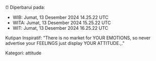 ⏰ Diperbarui pada:
- WIB: Jumat, 13 Desember 2024 14.25.22 UTC
- WITA: Jumat, 13 Desember 2024 15.25.22 UTC
- WIT: Jumat, 13 Desember 2024 16.25.22 UTC

Kutipan Inspiratif:
"There is no market for YOUR EMOTIONS, so never advertise your FEELINGS just display YOUR ATTITUDE.,."


Kategori: attitude

